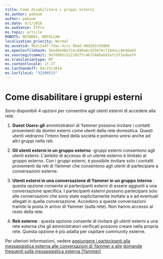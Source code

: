 ```yaml
---
title: Come disabilitare i gruppi esterni
ms.author: pebaum
author: pebaum
ms.date: 8/1/2018
ms.audience: ITPro
ms.topic: article
ROBOTS: NOINDEX, NOFOLLOW
localization_priority: Normal
ms.assetid: 962c2a4f-7dac-4ccc-98a8-d0d283c95808
ms.openlocfilehash: 5bed0ed8e72acd98a6cd356f6c71b4acc8e48a6d
ms.sourcegitcommit: 9d78905c512192ffc4675468abd2efc5f2e4baf4
ms.translationtype: MT
ms.contentlocale: it-IT
ms.lasthandoff: 04/23/2019
ms.locfileid: "32399523"
---
```

# <a name="how-to-disable-external-groups"></a>Come disabilitare i gruppi esterni

Sono disponibili 4 opzioni per consentire agli utenti esterni di accedere alla rete.
  
1. **Guest Users-gli** amministratori di Yammer possono invitare i contatti provenienti da domini esterni come utenti della rete domestica. Questi utenti vedranno l'intero feed della società e potranno unirsi anche ad altri gruppi nelle reti. 
    
2. **Gli utenti esterni in un gruppo esterno** -gruppi esterni consentono agli utenti esterni. L'ambito di accesso di un utente esterno è limitato al gruppo esterno. Con i gruppi esterni, è possibile invitare solo i contatti provenienti da reti di Yammer che consentono agli utenti di partecipare a conversazioni esterne. 
    
3. **Utenti esterni in una conversazione di Yammer in un gruppo interno** : questa opzione consente ai partecipanti esterni di essere aggiunti a una conversazione specifica. I partecipanti esterni possono partecipare solo alle conversazioni che sono state esplicitamente invitate a e ad eventuali allegati in quella conversazione. Accedono a queste conversazioni tramite la posta in arrivo di Yammer (sulla rete). Non hanno accesso al resto della rete. 
    
4. **Reti esterne** : questa opzione consente di invitare gli utenti esterni a una rete esterna che gli amministratori verificati possono creare nella propria rete. Questa opzione è più adatta per ospitare community esterne. 
    
Per ulteriori informazioni, vedere [aggiungere i partecipanti alla messaggistica esterna alle conversazioni di Yammer e alle](https://support.office.com/article/add-external-messaging-participants-to-your-yammer-conversations-423653bb-86b2-4eac-9d7e-dca121f7c16c?ui=en-US&amp;rs=en-US&amp;ad=US) [domande frequenti sulla messaggistica esterna (Yammer)](https://support.office.com/article/External-messaging-FAQ-Yammer-35b59d6c-bb1c-4541-bf19-9f67d2f2b199)
  

